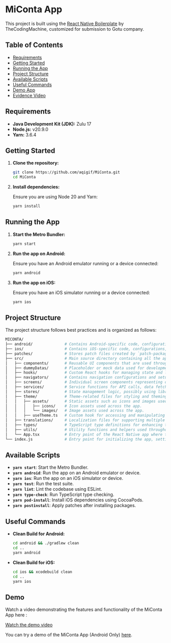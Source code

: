 # MiConta App

This project is built using the [React Native Boilerplate](https://github.com/thecodingmachine/react-native-boilerplate) by TheCodingMachine, customized for submission to Gotu company.

## Table of Contents

- [Requirements](#requirements)
- [Getting Started](#getting-started)
- [Running the App](#running-the-app)
- [Project Structure](#project-structure)
- [Available Scripts](#available-scripts)
- [Useful Commands](#useful-commands)
- [Demo App](#demo-app)
- [Evidence Video](#evidence-video)

## Requirements

- **Java Development Kit (JDK):** Zulu 17
- **Node.js:** v20.9.0
- **Yarn:** 3.6.4

## Getting Started

1. **Clone the repository:**

   ```bash
   git clone https://github.com/aqigif/MiConta.git
   cd MiConta
   ```

2. **Install dependencies:**

   Ensure you are using Node 20 and Yarn:

   ```bash
   yarn install
   ```

## Running the App

1. **Start the Metro Bundler:**

   ```bash
   yarn start
   ```

2. **Run the app on Android:**

   Ensure you have an Android emulator running or a device connected:

   ```bash
   yarn android
   ```

3. **Run the app on iOS:**

   Ensure you have an iOS simulator running or a device connected:

   ```bash
   yarn ios
   ```

## Project Structure

The project structure follows best practices and is organized as follows:

```bash
MICONTA/
├── android/              # Contains Android-specific code, configurations, and build files.
├── ios/                  # Contains iOS-specific code, configurations, and build files.
├── patches/              # Stores patch files created by `patch-package` to fix issues in dependencies.
├── src/                  # Main source directory containing all the application's code.
│   ├── components/       # Reusable UI components that are used throughout the app.
│   ├── dummyDatas/       # Placeholder or mock data used for development and testing.
│   ├── hooks/            # Custom React hooks for managing state and logic in a reusable manner.
│   ├── navigators/       # Contains navigation configurations and setups using libraries like React Navigation.
│   ├── screens/          # Individual screen components representing different pages or views in the app.
│   ├── services/         # Service functions for API calls, data fetching, and other side effects.
│   ├── stores/           # State management logic, possibly using libraries like Redux or Zustand.
│   ├── theme/            # Theme-related files for styling and theming the application.
│   │   ├── assets/       # Static assets such as icons and images used in the theme.
│   │   │   ├── icons/    # Icon assets used across the app.
│   │   │   └── images/   # Image assets used across the app.
│   │   ├── useTheme.ts   # Custom hook for accessing and manipulating theme settings.
│   ├── translations/     # Localization files for supporting multiple languages.
│   ├── types/            # TypeScript type definitions for enhancing type safety throughout the app.
│   ├── utils/            # Utility functions and helpers used throughout the application.
│   └── App.tsx           # Entry point of the React Native app where the main component is defined.
└── index.js              # Entry point for initializing the app, setting up any initial configuration or startup logic.

```

## Available Scripts
- **`yarn start`**: Start the Metro Bundler.
- **`yarn android`**: Run the app on an Android emulator or device.
- **`yarn ios`**: Run the app on an iOS simulator or device.
- **`yarn test`**: Run the test suite.
- **`yarn lint`**: Lint the codebase using ESLint.
- **`yarn type-check`**: Run TypeScript type checking.
- **`yarn pod-install`**: Install iOS dependencies using CocoaPods.
- **`yarn postinstall`**: Apply patches after installing packages.

## Useful Commands

- **Clean Build for Android:**

  ```bash
  cd android && ./gradlew clean
  cd ..
  yarn android
  ```

- **Clean Build for iOS:**

  ```bash
  cd ios && xcodebuild clean
  cd ..
  yarn ios
  ```

## Demo

Watch a video demonstrating the features and functionality of the MiConta App here :

[Watch the demo video](./demo/demo.mov)

You can try a demo of the MiConta App (Android Only) [here](https://drive.google.com/file/d/1jldgSgDKl3C0SBA94y7Nm2gbIvqCCUsg/view?usp=sharing).  
